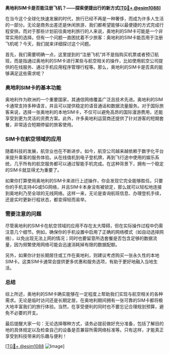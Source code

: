 **奥地利SIM卡是否能注册飞机？——探索便捷出行的新方式[[TG💪+ @esim1088](https://t.me/s/esim1088)]**

在当今这个全球化快速发展的时代，旅行已经不再是一种奢侈，而成为许多人生活的一部分。无论是商务出差还是休闲旅游，我们都希望能够以最便捷的方式完成行程安排。而对于那些计划前往奥地利旅行的人来说，奥地利的SIM卡可能是一个非常实用的选择。但有一个问题一直困扰着不少旅客：奥地利的SIM卡能否用于注册飞机呢？今天，我们就来详细探讨这个问题。

首先，我们需要明确一点，这里提到的“注册飞机”并不是指购买机票或者预订航班，而是指通过奥地利的SIM卡进行某些与航空相关的操作，比如使用航空公司提供的在线服务、通过手机应用程序管理行程等。那么，奥地利的SIM卡是否真的能够满足这些需求呢？

### 奥地利SIM卡的基本功能

奥地利作为欧洲的一个重要国家，其通信网络覆盖广泛且技术先进。奥地利的SIM卡通常支持多种语言，并且可以提供稳定的语音通话和数据流量服务。对于国际旅客来说，选择一张奥地利的本地SIM卡，不仅可以避免高昂的国际漫游费用，还能享受到更为灵活的资费方案。此外，许多奥地利运营商还提供了针对游客的短期套餐，非常适合短期停留的旅客使用。

### SIM卡在航空领域的应用

随着科技的发展，航空业也在不断进步。如今，航空公司越来越依赖于数字化平台来提升乘客的服务体验。从在线值机到电子登机牌，再到飞行途中使用的娱乐系统，几乎所有的航空服务都可以通过智能手机完成。在这种背景下，拥有一个稳定的SIM卡就显得尤为重要了。

如果你打算使用奥地利的SIM卡来进行上述操作，你会发现它完全能够胜任。只要你的手机支持4G或5G网络，并且SIM卡本身没有被锁定，那么就可以轻松地连接到奥地利乃至全球的无线网络。这样一来，无论是查询航班信息、办理登机手续，还是实时更新行程状态，都变得轻而易举。

### 需要注意的问题

尽管奥地利的SIM卡在航空领域的应用不存在太大障碍，但在实际操作过程中仍需注意几个细节。例如，确保你的手机设置中启用了正确的网络模式（如自动选择网络），以免出现无法上网的情况；同时也要留意所选套餐是否包含足够的数据流量，因为频繁使用网络可能会迅速消耗掉有限的数据配额。

另外，如果你计划长期居住或工作在奥地利，则建议考虑购买一张永久性的本地SIM卡。这类SIM卡通常会提供更多优惠和服务选项，有助于更好地融入当地生活。

### 总结

综上所述，奥地利的SIM卡确实能够在一定程度上帮助我们实现与航空相关的各种需求。无论是临时访问还是长期定居，在奥地利期间拥有一张可靠的SIM卡都将极大地丰富我们的旅行体验。当然，在享受便利的同时也不要忘记合理规划预算，避免不必要的开支。

最后提醒大家一句：无论选择哪种方式，请务必提前做好充分准备，包括了解目的地的具体规定以及检查自己的设备是否兼容所需网络标准等。只有这样，才能真正享受到科技带来的乐趣与便利！

[[TG💪+ @esim1088](https://t.me/s/esim1088) ![Image](https://i.postimg.cc/4NQfJmqS/Snipaste-2025-05-13-00-14-12.png)]